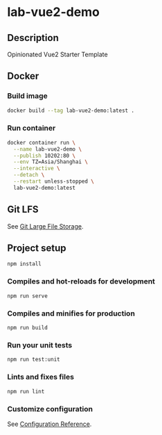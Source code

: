 # lab-vue2-demo

## Description

Opinionated Vue2 Starter Template

## Docker

### Build image

```bash
docker build --tag lab-vue2-demo:latest .
```

### Run container

```bash
docker container run \
  --name lab-vue2-demo \
  --publish 10202:80 \
  --env TZ=Asia/Shanghai \
  --interactive \
  --detach \
  --restart unless-stopped \
  lab-vue2-demo:latest
```

## Git LFS

See [Git Large File Storage](https://git-lfs.github.com/).

## Project setup

```
npm install
```

### Compiles and hot-reloads for development

```
npm run serve
```

### Compiles and minifies for production

```
npm run build
```

### Run your unit tests

```
npm run test:unit
```

### Lints and fixes files

```
npm run lint
```

### Customize configuration

See [Configuration Reference](https://cli.vuejs.org/config/).
